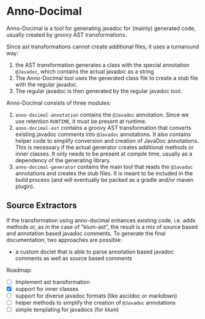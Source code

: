 Anno-Docimal
============

Anno-Docimal is a tool for generating javadoc for (mainly) generated code, usually created by groovy AST transformations.

Since ast transformations cannot create additional files, it uses a turnaround way:

1. the AST transformation generates a class with the special annotation `@Javadoc`, which contains the actual javadoc as a string
2. The Anno-Docimal tool uses the generated class file to create a stub file with the regular javadoc.
3. The regular javadoc is then generated by the regular javadoc tool.

Anno-Docimal consists of three modules:

1. `anno-docimal-annotation` contains the `@Javadoc` annotation. Since we use retention `RUNTIME`, it must be present at runtime.
2. `anno-docimal-ast` contains a groovy AST transformation that converts existing javadoc comments into `@Javadoc` annotations. It also contains helper code to simplify conversion and creation of JavaDoc annotations. This is necessary if the actual generator creates additional methods or inner classes. It only needs to be present at compile time, usually as a dependency of the generating library.
3. `anno-docimal-generator` contains the main tool that reads the `@Javadoc` annotations and creates the stub files. It is meant to be included in the build process (and will eventually be packed as a gradle and/or maven plugin).

## Source Extractors

If the transformation using anno-docimal enhances existing code, i.e. adds methods or, as in the case of "klum-ast", the result is a mix of source based and annotation based javadoc comments. To generate the final documentation, two approaches are possible:

- a custom doclet that is able to parse annotation based javadoc comments as well as source based comments


Roadmap:

- [ ] Implement ast transformation
- [x] support for inner classes
- [ ] support for diverse javadoc formats (like asciidoc or markdown)
- [ ] helper methods to simplify the creation of `@Javadoc` annotations
- [ ] simple templating for javadocs (for klum)